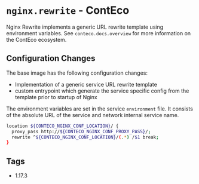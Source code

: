 # `nginx.rewrite` - ContEco

Nginx Rewrite implements a generic URL rewrite template using environment variables.
See `conteco.docs.overview` for more information on the ContEco ecosystem.

## Configuration Changes

The base image has the following configuration changes:
- Implementation of a generic service URL rewrite template
- custom entrypoint which generate the service specific config from the template prior to startup of Nginx

The environment variables are set in the service `environment` file. It consists of the absolute URL of the service and network internal service name.
```bash
location ${CONTECO_NGINX_CONF_LOCATION}/ {
  proxy_pass http://${CONTECO_NGINX_CONF_PROXY_PASS}/;
  rewrite ^${CONTECO_NGINX_CONF_LOCATION}/(.*) /$1 break;
}


```

## Tags

* 1.17.3

